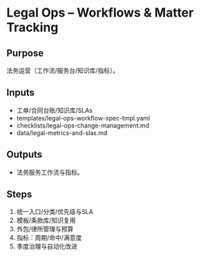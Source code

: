 # Legal Ops – Workflows & Matter Tracking

## Purpose

法务运营（工作流/服务台/知识库/指标）。

## Inputs

- 工单/合同台账/知识库/SLAs
- templates/legal-ops-workflow-spec-tmpl.yaml
- checklists/legal-ops-change-management.md
- data/legal-metrics-and-slas.md

## Outputs

- 法务服务工作流与指标。

## Steps

1. 统一入口/分类/优先级与SLA
2. 模板/条款库/知识复用
3. 外包/律所管理与预算
4. 指标：周期/命中/满意度
5. 季度治理与自动化改进
